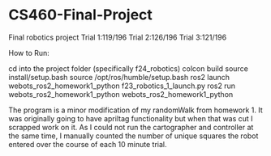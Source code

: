 # CS460-Final-Project
Final robotics project
Trial 1:119/196
Trial 2:126/196
Trial 3:121/196

How to Run:

cd into the project folder (specifically f24_robotics)
colcon build
source install/setup.bash
source /opt/ros/humble/setup.bash
ros2 launch webots_ros2_homework1_python f23_robotics_1_launch.py
ros2 run webots_ros2_homework1_python webots_ros2_homework1_python

The program is a minor modification of my randomWalk from homework 1. It was originally going to have apriltag functionality but when that was cut I scrapped work on it. As I could not run the cartographer and controller at the same time, I manually counted the number of unique squares the robot entered over the course of each 10 minute trial.
